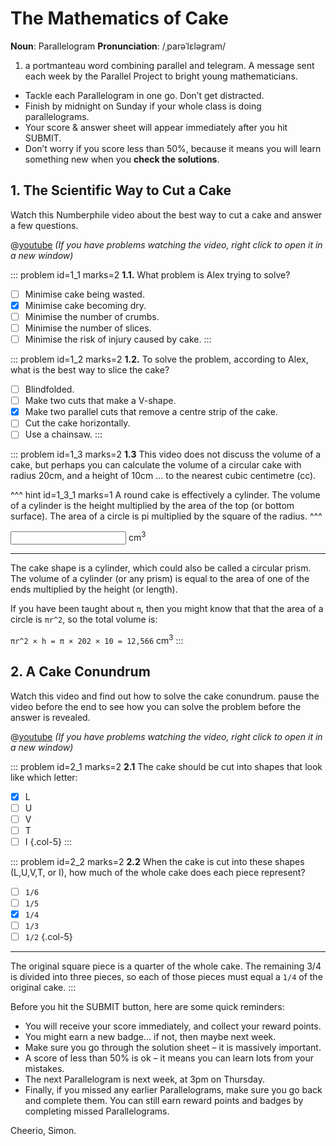 # The Mathematics of Cake

<div class="dictionary">

__Noun__: Parallelogram
__Pronunciation__: /ˌparəˈlɛləɡram/

1. a portmanteau word combining parallel and telegram. A message sent each
week by the Parallel Project to bright young mathematicians.

</div>

*	Tackle each Parallelogram in one go. Don’t get distracted.
*	Finish by midnight on Sunday if your whole class is doing parallelograms.
*	Your score & answer sheet will appear immediately after you hit SUBMIT.
*	Don’t worry if you score less than 50%, because it means you will learn something new when you __check the solutions__.


## 1.	The Scientific Way to Cut a Cake

Watch this Numberphile video about the best way to cut a cake and answer a few questions.

@[youtube](watch?v=wBU9N35ZHIw?start=11&rel=0) _(If you have problems watching the video, right click to open it in a new window)_


::: problem id=1_1 marks=2
__1.1.__ What problem is Alex trying to solve?

* [ ] Minimise cake being wasted.
* [x] Minimise cake becoming dry.
* [ ] Minimise the number of crumbs.
* [ ] Minimise the number of slices.
* [ ] Minimise the risk of injury caused by cake.
:::

::: problem id=1_2 marks=2
__1.2.__ To solve the problem, according to Alex, what is the best way to slice the cake?

* [ ] Blindfolded.
* [ ] Make two cuts that make a V-shape.
* [x] Make two parallel cuts that remove a centre strip of the cake.
* [ ] Cut the cake horizontally.
* [ ] Use a chainsaw.
:::

::: problem id=1_3 marks=2
__1.3__ This video does not discuss the volume of a cake, but perhaps you can calculate the volume of a circular cake with radius 20cm, and a height of 10cm ... to the nearest cubic centimetre (cc).

^^^ hint id=1_3_1 marks=1
A round cake is effectively a cylinder. The volume of a cylinder is the height multiplied by the area of the top (or bottom surface). The area of a circle is pi multiplied by the square of the radius.
^^^

<input type="number" solution="12566"/> cm<sup>3</sup>

---

The cake shape is a cylinder, which could also be called a circular prism. The volume of a cylinder (or any prism) is equal to the area of one of the ends multiplied by the height (or length).  

If you have been taught about `π`, then you might know that that the area of a circle is `πr^2`, so the total volume is:

`πr^2 × h = π × 202 × 10 = 12,566` cm<sup>3</sup>
:::

## 2. A Cake Conundrum

Watch this video and find out how to solve the cake conundrum. pause the video before the end to see how you can solve the problem before the answer is revealed.

@[youtube](watch?v=ezdeBrPnzyc?rel=0) _(If you have problems watching the video, right click to open it in a new window)_

::: problem id=2_1 marks=2
__2.1__ The cake should be cut into shapes that look like which letter:

* [X] L
* [ ] U
* [ ] V
* [ ] T
* [ ] I
{.col-5}
:::

::: problem id=2_2 marks=2
__2.2__ When the cake is cut into these shapes (L,U,V,T, or I), how much of the whole cake does each piece represent?

* [ ] `1/6`
* [ ] `1/5`
* [x] `1/4`
* [ ] `1/3`
* [ ] `1/2`
{.col-5}

---

The original square piece is a quarter of the whole cake. The remaining 3/4 is divided into three pieces, so each of those pieces must equal a `1/4` of the original cake.
:::


Before you hit the SUBMIT button, here are some quick reminders:

*	You will receive your score immediately, and collect your reward points.
*	You might earn a new badge... if not, then maybe next week.
*	Make sure you go through the solution sheet – it is massively important.
*	A score of less than 50% is ok – it means you can learn lots from your mistakes.
*	The next Parallelogram is next week, at 3pm on Thursday.
*	Finally, if you missed any earlier Parallelograms, make sure you go back and complete them. You can still earn reward points and badges by completing missed Parallelograms.

Cheerio,
Simon.
